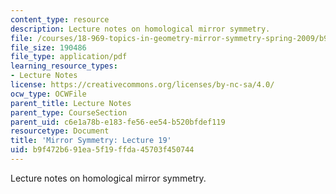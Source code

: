 ```yaml
---
content_type: resource
description: Lecture notes on homological mirror symmetry.
file: /courses/18-969-topics-in-geometry-mirror-symmetry-spring-2009/b9f472b691ea5f19ffda45703f450744_MIT18_969s09_lec19.pdf
file_size: 190486
file_type: application/pdf
learning_resource_types:
- Lecture Notes
license: https://creativecommons.org/licenses/by-nc-sa/4.0/
ocw_type: OCWFile
parent_title: Lecture Notes
parent_type: CourseSection
parent_uid: c6e1a78b-e183-fe56-ee54-b520bfdef119
resourcetype: Document
title: 'Mirror Symmetry: Lecture 19'
uid: b9f472b6-91ea-5f19-ffda-45703f450744
---
```

Lecture notes on homological mirror symmetry.